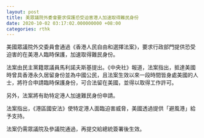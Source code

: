```yaml
---
layout: post
title: 美眾議院外委會要求保護恐受迫害港人加速取得難民身份
date: 2020-10-02 03:17:02.000000000 +08:00
categories: rthk
---
```


美國眾議院外交委員會通過《香港人民自由和選擇法案》，要求行政部門提供恐受迫害的在美港人臨時保護，加速取得難民身份。

法案由民主黨籍眾議員馬利諾夫斯基提出。《中央社》報道，法案指出，抵達美國時曾具香港永久居留身份並為中國公民，且法案生效以來一段時間皆身處美國的人士，將符合申請臨時保護身份，可合法留在美國，並得以取得工作許可。

另外，法案將有助特定港人加速難民身份申請。

法案指出，《港區國安法》使特定港人面臨迫害威脅，美國透過提供「避風港」給予支持。

法案仍需眾議院及參議院通過，再提交給總統簽署後生效。
